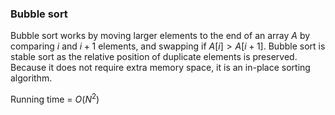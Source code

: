 ### Bubble sort
Bubble sort works by moving larger elements to the end of an array $A$ by comparing $i$ and $i+1$ elements, and swapping if $A[i] > A[i+1]$. Bubble sort is stable sort as the relative position of duplicate elements is preserved. Because it does not require extra memory space, it is an in-place sorting algorithm.  

Running time = $O(N^2)$
